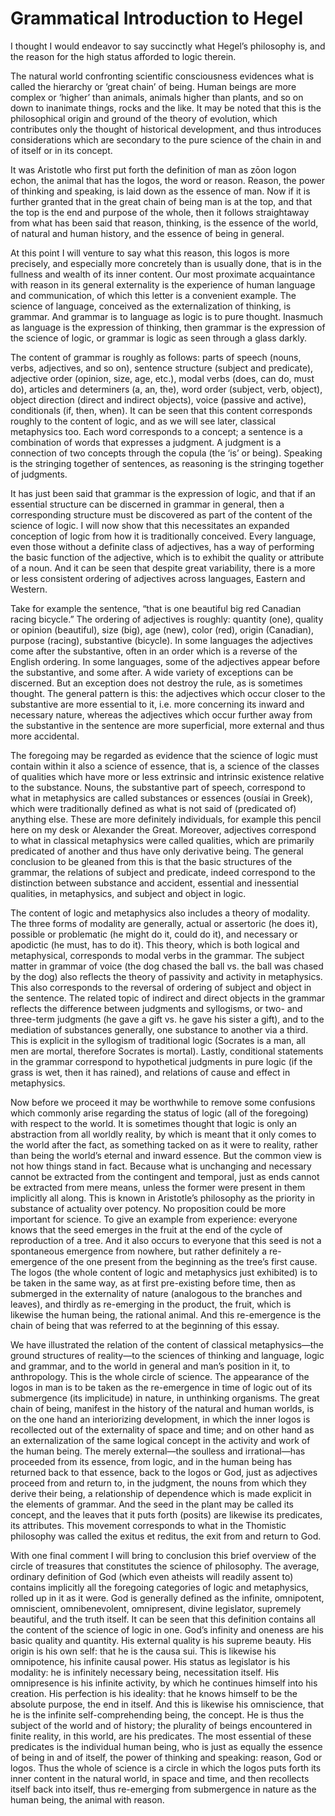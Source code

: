 # Grammatical Introduction to Hegel
I thought I would endeavor to say succinctly what Hegel’s philosophy is, and the reason for the high status afforded to logic therein.

The natural world confronting scientific consciousness evidences what is called the hierarchy or ‘great chain’ of being. Human beings are more complex or ‘higher’ than animals, animals higher than plants, and so on down to inanimate things, rocks and the like. It may be noted that this is the philosophical origin and ground of the theory of evolution, which contributes only the thought of historical development, and thus introduces considerations which are secondary to the pure science of the chain in and of itself or in its concept.

It was Aristotle who first put forth the definition of man as zōon logon echon, the animal that has the logos, the word or reason. Reason, the power of thinking and speaking, is laid down as the essence of man. Now if it is further granted that in the great chain of being man is at the top, and that the top is the end and purpose of the whole, then it follows straightaway from what has been said that reason, thinking, is the essence of the world, of natural and human history, and the essence of being in general.

At this point I will venture to say what this reason, this logos is more precisely, and especially more concretely than is usually done, that is in the fullness and wealth of its inner content. Our most proximate acquaintance with reason in its general externality is the experience of human language and communication, of which this letter is a convenient example. The science of language, conceived as the externalization of thinking, is grammar. And grammar is to language as logic is to pure thought. Inasmuch as language is the expression of thinking, then grammar is the expression of the science of logic, or grammar is logic as seen through a glass darkly.

The content of grammar is roughly as follows: parts of speech (nouns, verbs, adjectives, and so on), sentence structure (subject and predicate), adjective order (opinion, size, age, etc.), modal verbs (does, can do, must do), articles and determiners (a, an, the), word order (subject, verb, object), object direction (direct and indirect objects), voice (passive and active), conditionals (if, then, when). It can be seen that this content corresponds roughly to the content of logic, and as we will see later, classical metaphysics too. Each word corresponds to a concept; a sentence is a combination of words that expresses a judgment. A judgment is a connection of two concepts through the copula (the ‘is’ or being). Speaking is the stringing together of sentences, as reasoning is the stringing together of judgments.

It has just been said that grammar is the expression of logic, and that if an essential structure can be discerned in grammar in general, then a corresponding structure must be discovered as part of the content of the science of logic. I will now show that this necessitates an expanded conception of logic from how it is traditionally conceived. Every language, even those without a definite class of adjectives, has a way of performing the basic function of the adjective, which is to exhibit the quality or attribute of a noun. And it can be seen that despite great variability, there is a more or less consistent ordering of adjectives across languages, Eastern and Western.

Take for example the sentence, “that is one beautiful big red Canadian racing bicycle.” The ordering of adjectives is roughly: quantity (one), quality or opinion (beautiful), size (big), age (new), color (red), origin (Canadian), purpose (racing), substantive (bicycle). In some languages the adjectives come after the substantive, often in an order which is a reverse of the English ordering. In some languages, some of the adjectives appear before the substantive, and some after. A wide variety of exceptions can be discerned. But an exception does not destroy the rule, as is sometimes thought. The general pattern is this: the adjectives which occur closer to the substantive are more essential to it, i.e. more concerning its inward and necessary nature, whereas the adjectives which occur further away from the substantive in the sentence are more superficial, more external and thus more accidental.

The foregoing may be regarded as evidence that the science of logic must contain within it also a science of essence, that is, a science of the classes of qualities which have more or less extrinsic and intrinsic existence relative to the substance. Nouns, the substantive part of speech, correspond to what in metaphysics are called substances or essences (ousíai in Greek), which were traditionally defined as what is not said of (predicated of) anything else. These are more definitely individuals, for example this pencil here on my desk or Alexander the Great. Moreover, adjectives correspond to what in classical metaphysics were called qualities, which are primarily predicated of another and thus have only derivative being. The general conclusion to be gleaned from this is that the basic structures of the grammar, the relations of subject and predicate, indeed correspond to the distinction between substance and accident, essential and inessential qualities, in metaphysics, and subject and object in logic.

The content of logic and metaphysics also includes a theory of modality. The three forms of modality are generally, actual or assertoric (he does it), possible or problematic (he might do it, could do it), and necessary or apodictic (he must, has to do it). This theory, which is both logical and metaphysical, corresponds to modal verbs in the grammar. The subject matter in grammar of voice (the dog chased the ball vs. the ball was chased by the dog) also reflects the theory of passivity and activity in metaphysics. This also corresponds to the reversal of ordering of subject and object in the sentence. The related topic of indirect and direct objects in the grammar reflects the difference between judgments and syllogisms, or two- and three-term judgments (he gave a gift vs. he gave his sister a gift), and to the mediation of substances generally, one substance to another via a third. This is explicit in the syllogism of traditional logic (Socrates is a man, all men are mortal, therefore Socrates is mortal). Lastly, conditional statements in the grammar correspond to hypothetical judgments in pure logic (if the grass is wet, then it has rained), and relations of cause and effect in metaphysics.

Now before we proceed it may be worthwhile to remove some confusions which commonly arise regarding the status of logic (all of the foregoing) with respect to the world. It is sometimes thought that logic is only an abstraction from all worldly reality, by which is meant that it only comes to the world after the fact, as something tacked on as it were to reality, rather than being the world’s eternal and inward essence. But the common view is not how things stand in fact. Because what is unchanging and necessary cannot be extracted from the contingent and temporal, just as ends cannot be extracted from mere means, unless the former were present in them implicitly all along. This is known in Aristotle’s philosophy as the priority in substance of actuality over potency. No proposition could be more important for science. To give an example from experience: everyone knows that the seed emerges in the fruit at the end of the cycle of reproduction of a tree. And it also occurs to everyone that this seed is not a spontaneous emergence from nowhere, but rather definitely a re-emergence of the one present from the beginning as the tree’s first cause. The logos (the whole content of logic and metaphysics just exhibited) is to be taken in the same way, as at first pre-existing before time, then as submerged in the externality of nature (analogous to the branches and leaves), and thirdly as re-emerging in the product, the fruit, which is likewise the human being, the rational animal. And this re-emergence is the chain of being that was referred to at the beginning of this essay.

We have illustrated the relation of the content of classical metaphysics—the ground structures of reality—to the sciences of thinking and language, logic and grammar, and to the world in general and man’s position in it, to anthropology. This is the whole circle of science. The appearance of the logos in man is to be taken as the re-emergence in time of logic out of its submergence (its implicitude) in nature, in unthinking organisms. The great chain of being, manifest in the history of the natural and human worlds, is on the one hand an interiorizing development, in which the inner logos is recollected out of the externality of space and time; and on other hand as an externalization of the same logical concept in the activity and work of the human being. The merely external—the soulless and irrational—has proceeded from its essence, from logic, and in the human being has returned back to that essence, back to the logos or God, just as adjectives proceed from and return to, in the judgment, the nouns from which they derive their being, a relationship of dependence which is made explicit in the elements of grammar. And the seed in the plant may be called its concept, and the leaves that it puts forth (posits) are likewise its predicates, its attributes. This movement corresponds to what in the Thomistic philosophy was called the exitus et reditus, the exit from and return to God.

With one final comment I will bring to conclusion this brief overview of the circle of treasures that constitutes the science of philosophy. The average, ordinary definition of God (which even atheists will readily assent to) contains implicitly all the foregoing categories of logic and metaphysics, rolled up in it as it were. God is generally defined as the infinite, omnipotent, omniscient, omnibenevolent, omnipresent, divine legislator, supremely beautiful, and the truth itself. It can be seen that this definition contains all the content of the science of logic in one. God’s infinity and oneness are his basic quality and quantity. His external quality is his supreme beauty. His origin is his own self: that he is the causa sui. This is likewise his omnipotence, his infinite causal power. His status as legislator is his modality: he is infinitely necessary being, necessitation itself. His omnipresence is his infinite activity, by which he continues himself into his creation. His perfection is his ideality: that he knows himself to be the absolute purpose, the end in itself. And this is likewise his omniscience, that he is the infinite self-comprehending being, the concept. He is thus the subject of the world and of history; the plurality of beings encountered in finite reality, in this world, are his predicates. The most essential of these predicates is the individual human being, who is just as equally the essence of being in and of itself, the power of thinking and speaking: reason, God or logos. Thus the whole of science is a circle in which the logos puts forth its inner content in the natural world, in space and time, and then recollects itself back into itself, thus re-emerging from submergence in nature as the human being, the animal with reason.